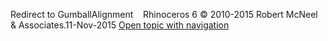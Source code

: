 ---
---

Redirect to GumballAlignment&#160;
&#160;
Rhinoceros 6 © 2010-2015 Robert McNeel &amp; Associates.11-Nov-2015
 [Open topic with navigation](gumballalignment.html) 

